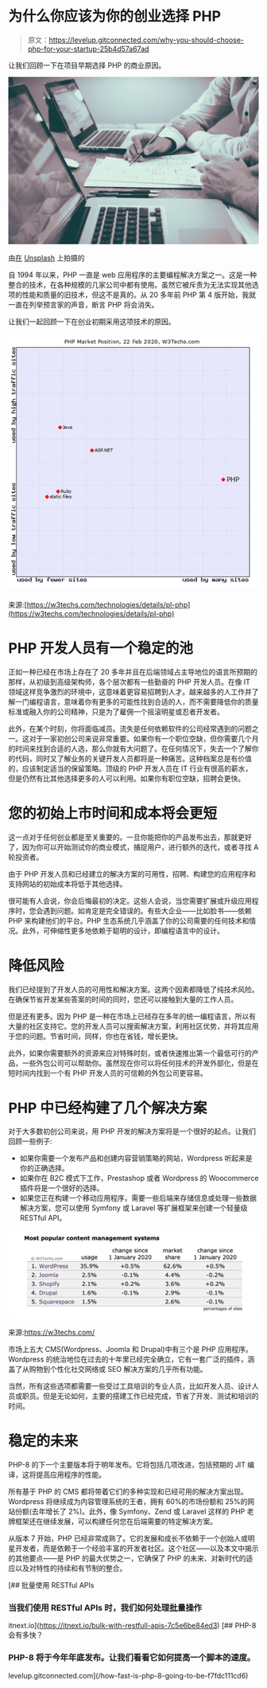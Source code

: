 # 为什么你应该为你的创业选择 PHP

> 原文：<https://levelup.gitconnected.com/why-you-should-choose-php-for-your-startup-25b4d57a67ad>

让我们回顾一下在项目早期选择 PHP 的商业原因。

![](img/2375afcc9bc069f258ec595b64cb7eaa.png)

由[在](https://unsplash.com/@helloquence?utm_source=medium&utm_medium=referral) [Unsplash](https://unsplash.com?utm_source=medium&utm_medium=referral) 上拍摄的

自 1994 年以来，PHP 一直是 web 应用程序的主要编程解决方案之一。这是一种整合的技术，在各种规模的几家公司中都有使用。虽然它被斥责为无法实现其他选项的性能和质量的旧技术，但这不是真的。从 20 多年前 PHP 第 4 版开始，我就一直在列举预言家的声音，断言 PHP 将会消失。

让我们一起回顾一下在创业初期采用这项技术的原因。

![](img/1de9e41f9deb063ca5cf7378ece716b8.png)

来源:[https://w3techs.com/technologies/details/pl-php](https://w3techs.com/technologies/details/pl-php)

# PHP 开发人员有一个稳定的池

正如一种已经在市场上存在了 20 多年并且在后端领域占主导地位的语言所预期的那样，从初级到高级架构师，各个层次都有一些勤奋的 PHP 开发人员。在像 IT 领域这样竞争激烈的环境中，这意味着更容易招聘到人才。越来越多的人工作并了解一门编程语言，意味着你有更多的可能性找到合适的人，而不需要降低你的质量标准或融入你的公司精神，只是为了雇佣一个摇滚明星或忍者开发者。

此外，在某个时刻，你将面临减员。流失是任何依赖软件的公司经常遇到的问题之一。这对于一家初创公司来说非常重要。如果你有一个职位空缺，但你需要几个月的时间来找到合适的人选，那么你就有大问题了。在任何情况下，失去一个了解你的代码，同时又了解业务的关键开发人员都将是一种痛苦。这种档案总是有价值的，应该制定适当的保留策略。顶级的 PHP 开发人员在 IT 行业有很高的薪水，但是仍然有比其他选择更多的人可以利用。如果你有职位空缺，招聘会更快。

# 您的初始上市时间和成本将会更短

这一点对于任何创业都是至关重要的。一旦你能把你的产品发布出去，那就更好了，因为你可以开始测试你的商业模式，捕捉用户，进行额外的迭代，或者寻找 A 轮投资者。

由于 PHP 开发人员和已经建立的解决方案的可用性，招聘、构建您的应用程序和支持网站的初始成本将低于其他选择。

很可能有人会说，你会后悔最初的决定。这些人会说，当您需要扩展或升级应用程序时，您会遇到问题。如肯定是完全错误的。有些大企业——比如脸书——依赖 PHP 来构建他们的平台。PHP 生态系统几乎涵盖了你的公司需要的任何技术和情况。此外，可伸缩性更多地依赖于聪明的设计，即编程语言中的设计。

# 降低风险

我们已经提到了开发人员的可用性和解决方案。这两个因素都降低了纯技术风险。在确保节省开发某些答案的时间的同时，您还可以接触到大量的工作人员。

但是还有更多。因为 PHP 是一种在市场上已经存在多年的统一编程语言，所以有大量的社区支持它。您的开发人员可以搜索解决方案，利用社区优势，并将其应用于您的问题。节省时间，同样，你也在省钱，增长更快。

此外，如果你需要额外的资源来应对特殊时刻，或者快速推出第一个最低可行的产品，一些外包公司可以帮助你。虽然现在你可以将任何技术的开发外部化，但是在短时间内找到一个有 PHP 开发人员的可信赖的外包公司更容易。

# PHP 中已经构建了几个解决方案

对于大多数初创公司来说，用 PHP 开发的解决方案将是一个很好的起点。让我们回顾一些例子:

*   如果你需要一个发布产品和创建内容营销策略的网站，Wordpress 听起来是你的正确选择。
*   如果你在 B2C 模式下工作，Prestashop 或者 Wordpress 的 Woocommerce 插件将是一个很好的选择。
*   如果您正在构建一个移动应用程序，需要一些后端来存储信息或处理一些数据解决方案，您可以使用 Symfony 或 Laravel 等扩展框架来创建一个轻量级 RESTful API。

![](img/6cb93596705edd1288cf124f91d99e17.png)

来源:https://w3techs.com/

市场上五大 CMS(Wordpress、Joomla 和 Drupal)中有三个是 PHP 应用程序。Wordpress 的统治地位在过去的十年里已经完全确立，它有一套广泛的插件，涵盖了从购物到个性化社交网络或 SEO 解决方案的几乎所有功能。

当然，所有这些选项都需要一些受过工具培训的专业人员，比如开发人员、设计人员或职员。但是无论如何，主要的搭建工作已经完成，节省了开发、测试和培训的时间。

# 稳定的未来

PHP-8 的下一个主要版本将于明年发布。它将包括几项改进，包括预期的 JIT 编译，这将提高应用程序的性能。

所有基于 PHP 的 CMS 都将带着它们的多种实现和已经可用的解决方案出现。Wordpress 将继续成为内容管理系统的王者，拥有 60%的市场份额和 25%的网站份额(去年增长了 2%)。此外，像 Symfony、Zend 或 Laravel 这样的 PHP 老牌框架还在继续发展，可以构建任何您在后端需要的特定解决方案。

从版本 7 开始，PHP 已经非常成熟了。它的发展和成长不依赖于一个创始人或明星开发者，而是依赖于一个经验丰富的开发者社区。这个社区——以及本文中揭示的其他要点——是 PHP 的最大优势之一，它确保了 PHP 的未来、对新时代的适应以及对特性的持续和有节制的整合。

[](https://itnext.io/bulk-with-restfull-apis-7c5e6be84ed3) [## 批量使用 RESTful APIs

### 当我们使用 RESTful APIs 时，我们如何处理批量操作

itnext.io](https://itnext.io/bulk-with-restfull-apis-7c5e6be84ed3) [](/how-fast-is-php-8-going-to-be-f7fdc111cd6) [## PHP-8 会有多快？

### PHP-8 将于今年年底发布。让我们看看它如何提高一个脚本的速度。

levelup.gitconnected.com](/how-fast-is-php-8-going-to-be-f7fdc111cd6)